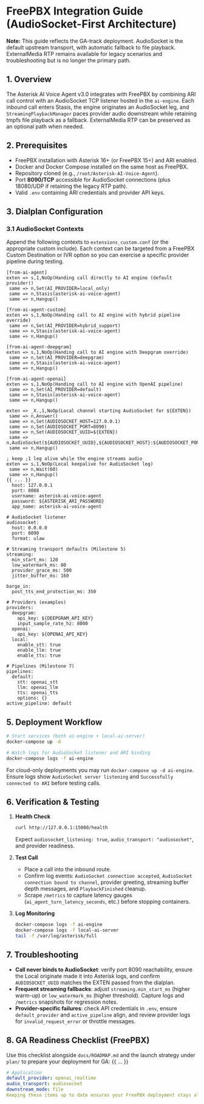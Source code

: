 # FreePBX Integration Guide (AudioSocket-First Architecture)

**Note:** This guide reflects the GA-track deployment. AudioSocket is the default upstream transport, with automatic fallback to file playback. ExternalMedia RTP remains available for legacy scenarios and troubleshooting but is no longer the primary path.

## 1. Overview

The Asterisk AI Voice Agent v3.0 integrates with FreePBX by combining ARI call control with an AudioSocket TCP listener hosted in the `ai-engine`. Each inbound call enters Stasis, the engine originates an AudioSocket leg, and `StreamingPlaybackManager` paces provider audio downstream while retaining tmpfs file playback as a fallback. ExternalMedia RTP can be preserved as an optional path when needed.

## 2. Prerequisites

- FreePBX installation with Asterisk 16+ (or FreePBX 15+) and ARI enabled.
- Docker and Docker Compose installed on the same host as FreePBX.
- Repository cloned (e.g., `/root/Asterisk-AI-Voice-Agent`).
- Port **8090/TCP** accessible for AudioSocket connections (plus 18080/UDP if retaining the legacy RTP path).
- Valid `.env` containing ARI credentials and provider API keys.

## 3. Dialplan Configuration

### 3.1 AudioSocket Contexts

Append the following contexts to `extensions_custom.conf` (or the appropriate custom include). Each context can be targeted from a FreePBX Custom Destination or IVR option so you can exercise a specific provider pipeline during testing.

```asterisk
[from-ai-agent]
exten => s,1,NoOp(Handing call directly to AI engine (default provider))
 same => n,Set(AI_PROVIDER=local_only)
 same => n,Stasis(asterisk-ai-voice-agent)
 same => n,Hangup()

[from-ai-agent-custom]
exten => s,1,NoOp(Handing call to AI engine with hybrid pipeline override)
 same => n,Set(AI_PROVIDER=hybrid_support)
 same => n,Stasis(asterisk-ai-voice-agent)
 same => n,Hangup()

[from-ai-agent-deepgram]
exten => s,1,NoOp(Handing call to AI engine with Deepgram override)
 same => n,Set(AI_PROVIDER=deepgram)
 same => n,Stasis(asterisk-ai-voice-agent)
 same => n,Hangup()

[from-ai-agent-openai]
exten => s,1,NoOp(Handing call to AI engine with OpenAI pipeline)
 same => n,Set(AI_PROVIDER=default)
 same => n,Stasis(asterisk-ai-voice-agent)
 same => n,Hangup()

exten => _X.,1,NoOp(Local channel starting AudioSocket for ${EXTEN})
 same => n,Answer()
 same => n,Set(AUDIOSOCKET_HOST=127.0.0.1)
 same => n,Set(AUDIOSOCKET_PORT=8090)
 same => n,Set(AUDIOSOCKET_UUID=${EXTEN})
 same => n,AudioSocket(${AUDIOSOCKET_UUID},${AUDIOSOCKET_HOST}:${AUDIOSOCKET_PORT},ulaw)
 same => n,Hangup()

; keep ;1 leg alive while the engine streams audio
exten => s,1,NoOp(Local keepalive for AudioSocket leg)
 same => n,Wait(60)
 same => n,Hangup()
{{ ... }}
  host: 127.0.0.1
  port: 8088
  username: asterisk-ai-voice-agent
  password: ${ASTERISK_ARI_PASSWORD}
  app_name: asterisk-ai-voice-agent

# AudioSocket listener
audiosocket:
  host: 0.0.0.0
  port: 8090
  format: ulaw

# Streaming transport defaults (Milestone 5)
streaming:
  min_start_ms: 120
  low_watermark_ms: 80
  provider_grace_ms: 500
  jitter_buffer_ms: 160

barge_in:
  post_tts_end_protection_ms: 350

# Providers (examples)
providers:
  deepgram:
    api_key: ${DEEPGRAM_API_KEY}
    input_sample_rate_hz: 8000
  openai:
    api_key: ${OPENAI_API_KEY}
  local:
    enable_stt: true
    enable_llm: true
    enable_tts: true

# Pipelines (Milestone 7)
pipelines:
  default:
    stt: openai_stt
    llm: openai_llm
    tts: openai_tts
    options: {}
active_pipeline: default
```

## 5. Deployment Workflow

```bash
# Start services (both ai-engine + local-ai-server)
docker-compose up -d

# Watch logs for AudioSocket listener and ARI binding
docker-compose logs -f ai-engine
```

For cloud-only deployments you may run `docker-compose up -d ai-engine`. Ensure logs show `AudioSocket server listening` and `Successfully connected to ARI` before testing calls.

## 6. Verification & Testing

1. **Health Check**
   ```bash
   curl http://127.0.0.1:15000/health
   ```
   Expect `audiosocket_listening: true`, `audio_transport: "audiosocket"`, and provider readiness.

2. **Test Call**
   - Place a call into the inbound route.
   - Confirm log events: `AudioSocket connection accepted`, `AudioSocket connection bound to channel`, provider greeting, streaming buffer depth messages, and `PlaybackFinished` cleanup.
   - Scrape `/metrics` to capture latency gauges (`ai_agent_turn_latency_seconds`, etc.) before stopping containers.

3. **Log Monitoring**
   ```bash
   docker-compose logs -f ai-engine
   docker-compose logs -f local-ai-server
   tail -f /var/log/asterisk/full

## 7. Troubleshooting

- **Call never binds to AudioSocket**: verify port 8090 reachability, ensure the Local originate made it into Asterisk logs, and confirm `AUDIOSOCKET_UUID` matches the EXTEN passed from the dialplan.
- **Frequent streaming fallbacks**: adjust `streaming.min_start_ms` (higher warm-up) or `low_watermark_ms` (higher threshold). Capture logs and `/metrics` snapshots for regression notes.
- **Provider-specific failures**: check API credentials in `.env`, ensure `default_provider` and `active_pipeline` align, and review provider logs for `invalid_request_error` or throttle messages.

## 8. GA Readiness Checklist (FreePBX)

Use this checklist alongside `docs/ROADMAP.md` and the launch strategy under `plan/` to prepare your deployment for GA:
{{ ... }}
```yaml
# Application
default_provider: openai_realtime
audio_transport: audiosocket
downstream_mode: file
Keeping these items up to date ensures your FreePBX deployment stays aligned with the broader GA readiness plan.
